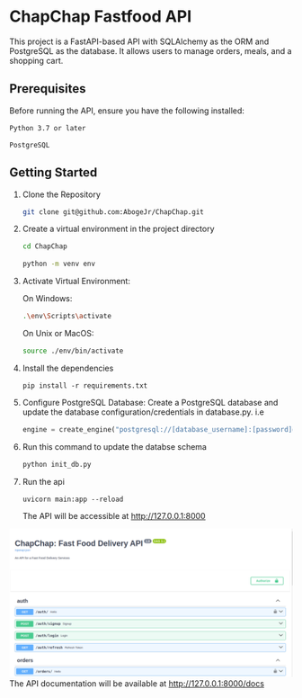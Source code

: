 # ChapChap Fastfood API

This project is a FastAPI-based API with SQLAlchemy as the ORM and PostgreSQL as the database. It allows users to manage orders, meals, and a shopping cart.

## Prerequisites

Before running the API, ensure you have the following installed:

```
Python 3.7 or later
```

```
PostgreSQL
```

## Getting Started

1. Clone the Repository
   ```bash
   git clone git@github.com:AbogeJr/ChapChap.git
   ```
2. Create a virtual environment in the project directory
   ```bash
   cd ChapChap
   ```
   ```bash
   python -m venv env
   ```
3. Activate Virtual Environment:

   On Windows:

   ```bash
   .\env\Scripts\activate
   ```

   On Unix or MacOS:

   ```bash
   source ./env/bin/activate
   ```

4. Install the dependencies
   ```
   pip install -r requirements.txt
   ```
5. Configure PostgreSQL Database:
   Create a PostgreSQL database and update the database configuration/credentials in database.py. i.e
   ```python
   engine = create_engine("postgresql://[database_username]:[password]@[database_host]/[database_name]", echo=True)
   ```
6. Run this command to update the databse schema
   ```bash
   python init_db.py
   ```
7. Run the api
   ```
   uvicorn main:app --reload
   ```
   The API will be accessible at http://127.0.0.1:8000

![Screenshot](screenshot.png)
The API documentation will be available at http://127.0.0.1:8000/docs
